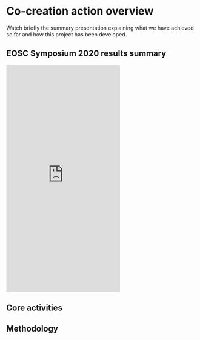 # Co-creation action overview
Watch briefly the summary presentation explaining what we have achieved so far and how this project has been developed.
## EOSC Symposium 2020 results summary
<iframe class="w-full py-4 rounded-md shadow-lg" height="600px" src="https://www.youtube.com/embed/Vav8UJFqJGY?start=1650" frameborder="0" allow="accelerometer; autoplay; clipboard-write; encrypted-media; gyroscope; picture-in-picture" allowfullscreen></iframe>


## Core activities 

## Methodology